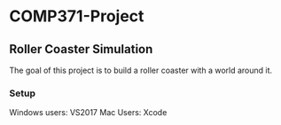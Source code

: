 # COMP371-Project

## Roller Coaster Simulation

The goal of this project is to build a roller coaster with a world around it.

### Setup

Windows users: VS2017
Mac Users: Xcode
